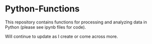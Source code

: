 # Python-Functions
This repository contains functions for processing and analyzing data in Python (please see ipynb files for code). 

Will continue to update as I create or come across more.
